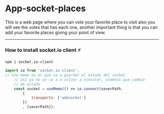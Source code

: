 
# App-socket-places 

This is a web page where you can vote your favorite place to visit also you will see the votes that has each one, another important thing is that you can add your favorite places giving your point of view.

---

### How to install socket.io client :zap:

```
npm i socket.io-client
```

```javascript
import io from 'socket.io-client';
// Use memo es el que va a guardar el estado del socket
    // asi ya no se va a a volver a ejecutar, almenos que cambie
    // de estado
    const socket = useMemo(() => io.connect(severPath,
        {
            transports: ['websocket']
        })
        , [severPath]);

```
